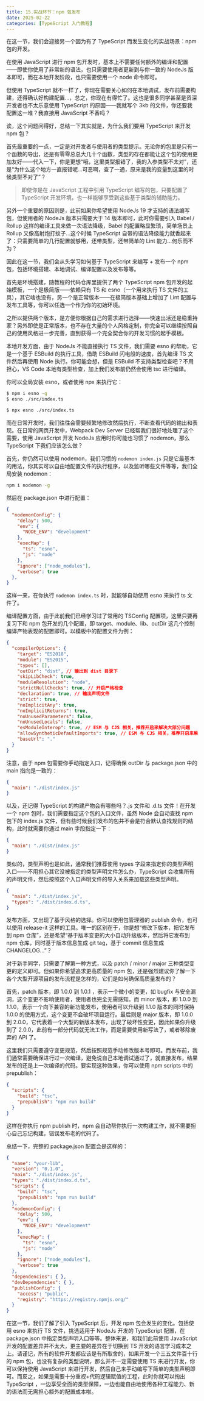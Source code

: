 ```yaml
---
title: 15.实战环节：npm 包发布
date: 2025-02-22
categories: [TypeScript 入门教程]
---
```

在这一节，我们会迎接另一个因为有了 TypeScript 而发生变化的实战场景：npm 包的开发。

在使用 JavaScript 进行 npm 包开发时，基本上不需要任何额外的编译和配置——即使你使用了非常新的语法，也只需要使用者更新到与你一致的 NodeJs 版本即可，而在本地开发阶段，也只需要使用一个 node 命令即可。

但使用 TypeScript 就不一样了，你现在需要关心如何在本地调试，发布前需要构建，还得确认好构建配置...，总之，你现在有得忙了。这也是很多同学甚至是资深开发者也不太乐意使用 TypeScript 的原因——我就写个 3kb 的文件，你还要我配置这一堆？我直接用 JavaScript 不香吗？

诶，这个问题问得好，总结一下其实就是，为什么我们要用 TypeScript 来开发 npm 包？

首先最重要的一点，一定是对开发者与使用者的类型提示。无论你的包里是只有一个函数的导出，还是有零零总总大几十个函数，类型的存在都能让这个包的使用更加友好——代入一下，你是更想“哦，这里类型报错了，我的入参类型不太对”，还是“为什么这个地方一直报错呢...可恶啊，查了一通，原来是我的变量到这里的时候类型不对了”？

> 即使你是在 JavaScript 工程中引用 TypeScript 编写的包，只要配置了 TypeScript 开发环境，也一样能够享受到这些基于类型的辅助能力。

另外一个重要的原因则是，此前如果你希望使用 NodeJs 19 才支持的语法编写包，但使用者的 NodeJs 版本只需要大于 14 版本即可，此时你需要引入 Babel / Rollup 这样的编译工具来做一次语法降级，Babel 的配置略显繁琐，简单场景上 Rollup 又像高射炮打蚊子...这个时候 TypeScript 自带的语法降级能力就香起来了：只需要简单的几行配置就够用，还带类型，还带简单的 Lint 能力...何乐而不为？

因此在这一节，我们会从头学习如何基于 TypeScript 来编写 + 发布一个 npm 包，包括环境搭建、本地调试、编译配置以及发布等等。

首先是环境搭建，随教程的代码仓库里提供了两个 TypeScript npm 包开发的起始模板，一个是极简版——依赖只有 TS 和 esno（一个用来执行 TS 文件的工具），其它啥也没有，另一个是正常版本——在极简版本基础上增加了 Lint 配置与发布工具等，你可以任选一个作为你的初始环境。

之所以提供两个版本，是方便你根据自己的需求进行选择——快速出活还是稳重持家？另外即使是正常版本，也不存在大量的个人风格定制，你完全可以继续按照自己的使用风格进一步完善，直到获得一个完全契合你的开发习惯的起手模板。

本地开发方面，由于 NodeJs 不能直接执行 TS 文件，我们需要 esno 的帮助，它是一个基于 ESBuild 的执行工具，借助 ESBuild 闪电般的速度，首先编译 TS 文件然后再使用 Node 执行。你可能会想，但是 ESBuild 不支持类型检查吧？不用担心，VS Code 本地有类型检查，加上我们发布前仍然会使用 tsc 进行编译。

你可以全局安装 esno，或者使用 npx 来执行它：

```bash
$ npm i esno -g
$ esno ./src/index.ts

$ npx esno ./src/index.ts
```

而在日常开发时，我们往往会需要频繁地修改然后执行，不断查看代码的输出和表现。在日常的网页开发中，Webpack Dev Server 已经帮我们很好地处理了这个需要，使用 JavaScript 开发 NodeJs 应用时你可能也习惯了 nodemon，那么 TypeScript 下我们应该怎么做？

首先，你仍然可以使用 nodemon，我们习惯的 `nodemon index.js` 只是它最基本的用法，你其实可以自由地配置文件的执行程序，以及监听哪些文件等等，我们全局安装 nodemon：

```bash
npm i nodemon -g
```

然后在 package.json 中进行配置：

```json
{
  "nodemonConfig": {
    "delay": 500,
    "env": {
      "NODE_ENV": "development"
    },
    "execMap": {
      "ts": "esno",
      "js": "node"
    },
    "ignore": ["node_modules"],
    "verbose": true
  },
}
```

这样一来，在你执行 `nodemon index.ts` 时，就能够自动使用 esno 来执行 ts 文件了。

编译配置方面，由于此前我们已经学习过了常用的 TSConfig 配置项，这里只要再复习下和 npm 包开发的几个配置，即 target、module、lib、outDir 这几个控制编译产物表现的配置即可。以模板中的配置文件为例：

```json
{
  "compilerOptions": {
    "target": "ES2018",
    "module": "ES2015",
    "types": [],
    "outDir": "dist", // 输出到 dist 目录下
    "skipLibCheck": true,
    "moduleResolution": "node",
    "strictNullChecks": true, // 开启严格检查
    "declaration": true, // 输出声明文件
    "strict": true,
    "noImplicitAny": true,
    "noImplicitReturns": true,
    "noUnusedParameters": false,
    "noUnusedLocals": false,
    "esModuleInterop": true, // ESM 与 CJS 相关，推荐开启来解决大部分问题
    "allowSyntheticDefaultImports": true, // ESM 与 CJS 相关，推荐开启来解决大部分问题
    "baseUrl": "."
  }
}
```

注意，由于 npm 包需要你手动指定入口，记得确保 outDir 与 package.json 中的 main 指向是一致的：

```json
{
  "main": "./dist/index.js"
}
```

以及，还记得 TypeScript 的构建产物会有哪些吗？.js 文件和 .d.ts 文件！在开发一个 npm 包时，我们需要指定这个包的入口文件，虽然 Node 会自动查找 npm 包下的 index.js 文件，但有些时候我们发布的包并不会是符合默认查找规则的结构，此时就需要你通过 main 字段指定一下：

```json
{
  "main": "./dist/index.js"
}
```

类似的，类型声明也是如此，通常我们推荐使用 types 字段来指定你的类型声明入口——不用担心其它没被指定的类型声明文件怎么办，TypeScript 会收集所有的声明文件，然后按照这个入口声明文件的导入关系来加载这些类型声明。

```json
{
  "main": "./dist/index.js",
  "types": "./dist/index.d.ts",
}
```

发布方面，又出现了基于风格的选择。你可以使用包管理器的 publish 命令，也可以使用 release-it 这样的工具。唯一的区别在于，你是想“修改下版本，把它发布到 npm 仓库”，还是希望“基于版本变更的大小自动升级版本，然后将它发布到 npm 仓库，同时基于版本信息生成 git tag，基于 commit 信息生成 CHANGELOG...”？

对于新手同学，只需要了解第一种方式，以及 patch / minor / major 三种类型变更的定义即可。但如果你希望追求更高质量的 npm 包，还是强烈建议你了解一下各个大型开源项目的发布流程是怎样的，它们是如何确保高质量发布的？

首先，patch 版本，即 1.0.0 到 1.0.1 ，表示一个微小的变更，如 bugfix 与安全漏洞，这个变更不影响使用者，使用者也完全无需感知。而 minor 版本，即 1.0.0 到 1.1.0，表示一个向下兼容的新功能发布，使用者可以升级到 1.1.0 版本的同时保持 1.0.0 的使用方式，这个变更不会破坏项目运行。最后则是 major 版本，即 1.0.0 到 2.0.0，它代表着一个大型的新版本发布，出现了破坏性变更，因此如果你升级到了 2.0.0，此前有一部分代码就无法工作，而是需要使用新写法了，或者移除废弃的 API 了。

这里我们只需要遵守变更规范，然后按照规范手动修改版本号即可。而发布前，我们通常需要确保进行过一次编译，避免说自己本地调试通过了，就直接发布，结果发布的还是上一次编译的代码。要实现这种效果，你可以使用 npm scripts 中的 prepublish：

```json
{
  "scripts": {
    "build": "tsc",
    "prepublish": "npm run build"
  }
}
```

这样在你执行 npm publish 时，npm 会自动帮你执行一次构建工作，就不需要担心自己忘记构建，错误发布老的代码了。

总结一下，完整的 package.json 配置会是这样的：

```json
{
  "name": "your-lib",
  "version": "0.1.0",
  "main": "./dist/index.js",
  "types": "./dist/index.d.ts",
  "scripts": {
    "build": "tsc",
    "prepublish": "npm run build"
  },
  "nodemonConfig": {
    "delay": 500,
    "env": {
      "NODE_ENV": "development"
    },
    "execMap": {
      "ts": "esno",
      "js": "node"
    },
    "ignore": ["node_modules"],
    "verbose": true
  },
  "dependencies": { },
  "devDependencies": { },
  "publishConfig": {
    "access": "public",
    "registry": "https://registry.npmjs.org/"
  }
}
```

在这一节，我们了解了引入 TypeScript 后，开发 npm 包会发生的变化。包括使用 esno 来执行 TS 文件，挑选适用于 NodeJs 开发的 TypeScript 配置，在 package.json 中指定类型声明入口等等。整体来说，和我们此前使用 JavaScript 开发的配置差异并不太大，更主要的差异在于切换到 TS 开发的语言学习成本之上。请谨记，所有的软件开发都应该是有所取舍的，如果开发一个三五文件百十行的 npm 包，也没有复杂的类型说明，那么并不一定需要使用 TS 来进行开发，你可以保持使用 JavaScript 来进行开发，然后自己来手动编写下简单的类型声明即可。而反之，如果是需要十分重视+代码逻辑赋值的工程，此时你就可以掏出 TypeScript ，一边享受全面的类型保障，一边也能自由地使用各种工程能力、新的语法而无需担心额外的配置成本啦。